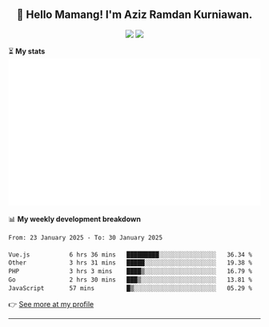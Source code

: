 <h2 align="center">👋 Hello Mamang! I'm Aziz Ramdan Kurniawan.</h2>  
<p align="center">
  <img src="https://komarev.com/ghpvc/?username=azizramdan">
  <img src="https://wakatime.com/badge/user/90056fa0-4c31-4eca-954e-2a3ac05896f9.svg">
</p>
    
⏳ **My stats**  
![](https://raw.githubusercontent.com/azizramdan/github-stats/master/generated/overview.svg#gh-dark-mode-only)

📊 **My weekly development breakdown**
<!--START_SECTION:waka-->

```txt
From: 23 January 2025 - To: 30 January 2025

Vue.js           6 hrs 36 mins   █████████░░░░░░░░░░░░░░░░   36.34 %
Other            3 hrs 31 mins   █████░░░░░░░░░░░░░░░░░░░░   19.38 %
PHP              3 hrs 3 mins    ████▒░░░░░░░░░░░░░░░░░░░░   16.79 %
Go               2 hrs 30 mins   ███▒░░░░░░░░░░░░░░░░░░░░░   13.81 %
JavaScript       57 mins         █▒░░░░░░░░░░░░░░░░░░░░░░░   05.29 %
```

<!--END_SECTION:waka-->
👉 [See more at my profile](https://wakatime.com/@azizramdan)
***
